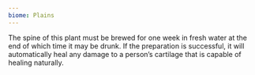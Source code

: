 ```yaml
---
biome: Plains
---
```

The spine of this plant must be brewed for one week in fresh water at the end of which time it may be drunk. If the preparation is successful, it will automatically heal any damage to a person’s cartilage that is capable of healing naturally. 


